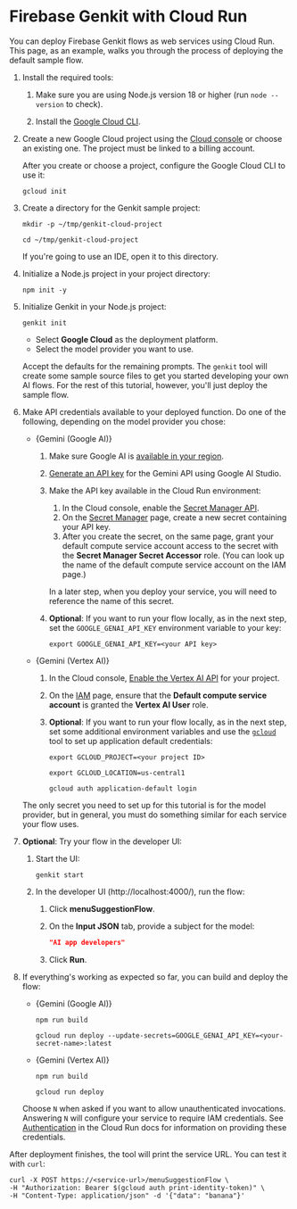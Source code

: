# Firebase Genkit with Cloud Run

You can deploy Firebase Genkit flows as web services using Cloud Run. This page,
as an example, walks you through the process of deploying the default sample
flow.

1.  Install the required tools:

    1.  Make sure you are using Node.js version 18 or higher (run
        `node --version` to check).

    1.  Install the
        [Google Cloud CLI](https://cloud.google.com/sdk/docs/install).

1.  Create a new Google Cloud project using the
    [Cloud console](https://console.cloud.google.com) or choose an existing one.
    The project must be linked to a billing account.

    After you create or choose a project, configure the Google Cloud CLI to use
    it:

    ```posix-terminal
    gcloud init
    ```

1.  Create a directory for the Genkit sample project:

    ```posix-terminal
    mkdir -p ~/tmp/genkit-cloud-project

    cd ~/tmp/genkit-cloud-project
    ```

    If you're going to use an IDE, open it to this directory.

1.  Initialize a Node.js project in your project directory:

    ```posix-terminal
    npm init -y
    ```

1.  Initialize Genkit in your Node.js project:

    ```posix-terminal
    genkit init
    ```

    - Select **Google Cloud** as the deployment platform.
    - Select the model provider you want to use.

    Accept the defaults for the remaining prompts. The `genkit` tool will create
    some sample source files to get you started developing your own AI flows.
    For the rest of this tutorial, however, you'll just deploy the sample flow.

1.  Make API credentials available to your deployed function. Do one of the
    following, depending on the model provider you chose:

    - {Gemini (Google AI)}

      1.  Make sure Google AI is
          [available in your region](https://ai.google.dev/available_regions).

      1.  [Generate an API key](https://aistudio.google.com/app/apikey) for the
          Gemini API using Google AI Studio.

      1.  Make the API key available in the Cloud Run environment:

          1.  In the Cloud console, enable the
              [Secret Manager API](https://console.cloud.google.com/apis/library/secretmanager.googleapis.com?project=_).
          1.  On the
              [Secret Manager](https://console.cloud.google.com/security/secret-manager?project=_)
              page, create a new secret containing your API key.
          1.  After you create the secret, on the same page, grant your default
              compute service account access to the secret with the
              **Secret Manager Secret Accessor** role. (You can look up the name
              of the default compute service account on the IAM page.)

          In a later step, when you deploy your service, you will need to
          reference the name of this secret.

      1.  **Optional**: If you want to run your flow locally, as in the next
          step, set the `GOOGLE_GENAI_API_KEY` environment variable to your key:

          ```posix-terminal
          export GOOGLE_GENAI_API_KEY=<your API key>
          ```

    - {Gemini (Vertex AI)}

      1.  In the Cloud console,
          [Enable the Vertex AI API](https://console.cloud.google.com/apis/library/aiplatform.googleapis.com?project=_)
          for your project.

      1.  On the [IAM](https://console.cloud.google.com/iam-admin/iam?project=_)
          page, ensure that the **Default compute service account** is granted
          the **Vertex AI User** role.

      1.  **Optional**: If you want to run your flow locally, as in the next
          step, set some additional environment variables and use the
          [`gcloud`](https://cloud.google.com/sdk/gcloud) tool to set up
          application default credentials:

          ```posix-terminal
          export GCLOUD_PROJECT=<your project ID>

          export GCLOUD_LOCATION=us-central1

          gcloud auth application-default login
          ```

    The only secret you need to set up for this tutorial is for the model
    provider, but in general, you must do something similar for each service
    your flow uses.

1.  **Optional**: Try your flow in the developer UI:

    1.  Start the UI:

        ```posix-terminal
        genkit start
        ```

    1.  In the developer UI (http://localhost:4000/), run the flow:

        1.  Click **menuSuggestionFlow**.

        1.  On the **Input JSON** tab, provide a subject for the model:

            ```json
            "AI app developers"
            ```

        1.  Click **Run**.

1.  If everything's working as expected so far, you can build and deploy the
    flow:

    - {Gemini (Google AI)}

      ```posix-terminal
      npm run build

      gcloud run deploy --update-secrets=GOOGLE_GENAI_API_KEY=<your-secret-name>:latest
      ```

    - {Gemini (Vertex AI)}

      ```posix-terminal
      npm run build

      gcloud run deploy
      ```

    Choose `N` when asked if you want to allow unauthenticated invocations.
    Answering `N` will configure your service to require IAM credentials. See
    [Authentication](https://cloud.google.com/run/docs/authenticating/overview)
    in the Cloud Run docs for information on providing these credentials.

After deployment finishes, the tool will print the service URL. You can test
it with `curl`:

```posix-terminal
curl -X POST https://<service-url>/menuSuggestionFlow \
-H "Authorization: Bearer $(gcloud auth print-identity-token)" \
-H "Content-Type: application/json" -d '{"data": "banana"}'
```
